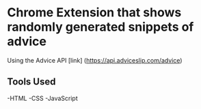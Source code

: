 # Chrome Extension that shows randomly generated snippets of advice
Using the Advice API [link] (https://api.adviceslip.com/advice)

## Tools Used
-HTML
-CSS
-JavaScript
